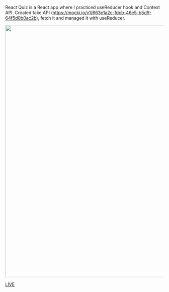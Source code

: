 React Quiz is a React app where I practiced useReducer hook and Context API. Created fake API (https://mocki.io/v1/663e1a2c-fdcb-46e5-b5d9-64f5d0b0ac2b), fetch it and managed it with useReducer.

<img src="https://media.giphy.com/media/v1.Y2lkPTc5MGI3NjExYWU5bGZ2ejBpanFpN3NjdnBhcnN1Mmg4ZHlxbGh5a2IyNmk2amtvciZlcD12MV9pbnRlcm5hbF9naWZfYnlfaWQmY3Q9Zw/qmKM11SQwx6S99i8yx/giphy.gif" width="800"/>

<a href="https://ardsen.github.io/react-quiz/">LIVE</a>
